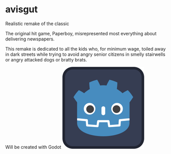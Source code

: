 # avisgut
Realistic remake of the classic

The original hit game, Paperboy, misrepresented most everything about delivering
newspapers. 

This remake is dedicated to all the kids who, for minimum wage, 
toiled away in dark streets while trying to avoid angry senior citizens in 
smelly stairwells or angry attacked dogs or bratty brats.

Will be created with Godot ![Godot](icon.svg)
